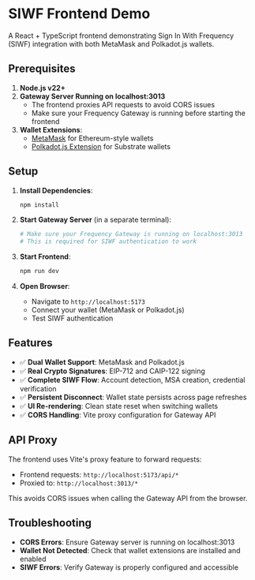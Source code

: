 # SIWF Frontend Demo

A React + TypeScript frontend demonstrating Sign In With Frequency (SIWF) integration with both MetaMask and Polkadot.js wallets.

## Prerequisites

1. **Node.js v22+**
2. **Gateway Server Running on localhost:3013**
   - The frontend proxies API requests to avoid CORS issues
   - Make sure your Frequency Gateway is running before starting the frontend
3. **Wallet Extensions**:
   - [MetaMask](https://metamask.io/) for Ethereum-style wallets
   - [Polkadot.js Extension](https://polkadot.js.org/extension/) for Substrate wallets

## Setup

1. **Install Dependencies**:
   ```bash
   npm install
   ```

2. **Start Gateway Server** (in a separate terminal):
   ```bash
   # Make sure your Frequency Gateway is running on localhost:3013
   # This is required for SIWF authentication to work
   ```

3. **Start Frontend**:
   ```bash
   npm run dev
   ```

4. **Open Browser**:
   - Navigate to `http://localhost:5173`
   - Connect your wallet (MetaMask or Polkadot.js)
   - Test SIWF authentication

## Features

- ✅ **Dual Wallet Support**: MetaMask and Polkadot.js
- ✅ **Real Crypto Signatures**: EIP-712 and CAIP-122 signing
- ✅ **Complete SIWF Flow**: Account detection, MSA creation, credential verification
- ✅ **Persistent Disconnect**: Wallet state persists across page refreshes
- ✅ **UI Re-rendering**: Clean state reset when switching wallets
- ✅ **CORS Handling**: Vite proxy configuration for Gateway API

## API Proxy

The frontend uses Vite's proxy feature to forward requests:
- Frontend requests: `http://localhost:5173/api/*`
- Proxied to: `http://localhost:3013/*`

This avoids CORS issues when calling the Gateway API from the browser.

## Troubleshooting

- **CORS Errors**: Ensure Gateway server is running on localhost:3013
- **Wallet Not Detected**: Check that wallet extensions are installed and enabled
- **SIWF Errors**: Verify Gateway is properly configured and accessible
